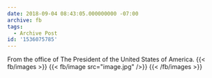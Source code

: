 ```yaml
---
date: 2018-09-04 08:43:05.000000000 -07:00
archive: fb
tags: 
  - Archive Post
id: '1536075785'
---
```


From the office of The President of the United States of America.
{{< fb/images >}}
{{< fb/image src="image.jpg" />}}
{{< /fb/images >}}
